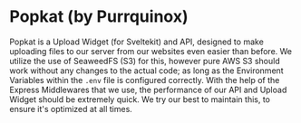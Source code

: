 # Popkat (by Purrquinox)

Popkat is a Upload Widget (for Sveltekit) and API, designed to make uploading files to our server from our websites even easier than before. We utilize the use of SeaweedFS (S3) for this, however pure AWS S3 should work without any changes to the actual code; as long as the Environment Variables within the `.env` file is configured correctly. With the help of the Express Middlewares that we use, the performance of our API and Upload Widget should be extremely quick. We try our best to maintain this, to ensure it's optimized at all times.
